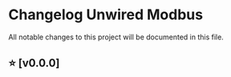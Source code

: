 # Changelog Unwired Modbus

All notable changes to this project will be documented in this file.

## ⭐ [v0.0.0]
